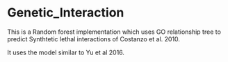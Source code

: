 # Genetic_Interaction

This is a Random forest implementation which uses GO relationship tree to predict Synthtetic lethal
interactions of Costanzo et al. 2010.

It uses the model similar to Yu et al 2016.
